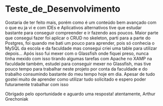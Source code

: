 # Teste_de_Desenvolvimento

Gostaria de ter feito mais, porém como é um conteúdo bem avançado com o que eu ja vi e com IDEs e Aplicativos alternativos tive que estudar bastante para conseguir compreender e ir fazendo aos poucos.
Maior parte que consegui fazer foi aplicar o CRUD no skeleton, parti para a parte do Postgres, foi quando me bati um pouco para aprender, pois só conhecia o MySQL da escola e da faculdade mas consegui criei uma table para utilizar depois...
Após isso fui mexer com o Glassfish onde fiquei preso, nunca tinha mexido com isso tirando algumas tarefas com Apache no XAMP na faculdade também, estudei para conseguir mexer no Glassfish, mas tive pouco tempo para
trabalhar neste projeto por conta da faculdade e do trabalho consumindo bastante do meu tempo hoje em dia. Apesar de tudo gostei muito de aprender como utilizar tudo solicitado e espero poder futuramente trabalhar com isso

Obrigado pelo oportunidade e aguardo uma resposta!
atentamente, Arthur Grechoniak
